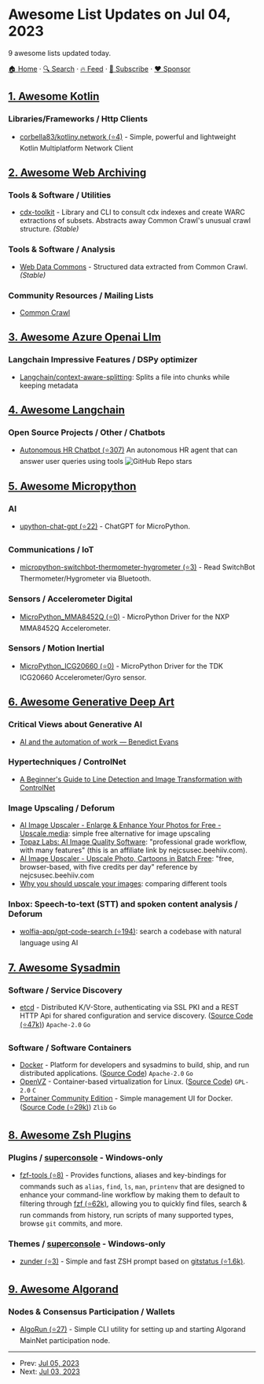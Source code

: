 # Awesome List Updates on Jul 04, 2023

9 awesome lists updated today.

[🏠 Home](/README.md) · [🔍 Search](https://www.trackawesomelist.com/search/) · [🔥 Feed](https://www.trackawesomelist.com/rss.xml) · [📮 Subscribe](https://trackawesomelist.us17.list-manage.com/subscribe?u=d2f0117aa829c83a63ec63c2f&id=36a103854c) · [❤️  Sponsor](https://github.com/sponsors/theowenyoung)



## [1. Awesome Kotlin](/content/KotlinBy/awesome-kotlin/README.md)

### Libraries/Frameworks / Http Clients

*   [corbella83/kotliny.network (⭐4)](https://github.com/corbella83/kotliny.network) - Simple, powerful and lightweight Kotlin Multiplatform Network Client

## [2. Awesome Web Archiving](/content/iipc/awesome-web-archiving/README.md)

### Tools & Software / Utilities

*   [cdx-toolkit](https://pypi.org/project/cdx-toolkit/) - Library and CLI to consult cdx indexes and create WARC extractions of subsets. Abstracts away Common Crawl's unusual crawl structure. *(Stable)*

### Tools & Software / Analysis

*   [Web Data Commons](http://webdatacommons.org/) - Structured data extracted from Common Crawl. *(Stable)*

### Community Resources / Mailing Lists

*   [Common Crawl](https://groups.google.com/g/common-crawl)

## [3. Awesome Azure Openai Llm](/content/kimtth/awesome-azure-openai-llm/README.md)

### **Langchain Impressive Features** / DSPy optimizer

*   [Langchain/context-aware-splitting](https://python.langchain.com/docs/use_cases/question_answering/document-context-aware-QA): Splits a file into chunks while keeping metadata

## [4. Awesome Langchain](/content/kyrolabs/awesome-langchain/README.md)

### Open Source Projects / Other / Chatbots

*   [Autonomous HR Chatbot (⭐307)](https://github.com/stepanogil/autonomous-hr-chatbot) An autonomous HR agent that can answer user queries using tools ![GitHub Repo stars](https://img.shields.io/github/stars/stepanogil/autonomous-hr-chatbot?style=social)

## [5. Awesome Micropython](/content/mcauser/awesome-micropython/README.md)

### AI

*   [upython-chat-gpt (⭐22)](https://github.com/karlsoderby/upython-chat-gpt) - ChatGPT for MicroPython.

### Communications / IoT

*   [micropython-switchbot-thermometer-hygrometer (⭐3)](https://github.com/hilch/micropython-switchbot-thermometer-hygrometer) - Read SwitchBot Thermometer/Hygrometer via Bluetooth.

### Sensors / Accelerometer Digital

*   [MicroPython\_MMA8452Q (⭐0)](https://github.com/jposada202020/MicroPython_MMA8452Q) - MicroPython Driver for the NXP MMA8452Q Accelerometer.

### Sensors / Motion Inertial

*   [MicroPython\_ICG20660 (⭐0)](https://github.com/jposada202020/MicroPython_ICG20660) - MicroPython Driver for the TDK ICG20660 Accelerometer/Gyro sensor.

## [6. Awesome Generative Deep Art](/content/filipecalegario/awesome-generative-deep-art/README.md)

### Critical Views about Generative AI

*   [AI and the automation of work — Benedict Evans](https://www.ben-evans.com/benedictevans/2023/7/2/working-with-ai)

### Hypertechniques / ControlNet

*   [A Beginner's Guide to Line Detection and Image Transformation with ControlNet](https://notes.aimodels.fyi/a-dive-into-line-detection-image-transformation-and-much-more-with/)

### Image Upscaling / Deforum

*   [AI Image Upscaler - Enlarge & Enhance Your Photos for Free - Upscale.media](https://www.upscale.media/): simple free alternative for image upscaling
*   [Topaz Labs: AI Image Quality Software](\[https://www.topazlabs.com/]\(https://flight.beehiiv.net/v2/clicks/eyJhbGciOiJIUzI1NiIsInR5cCI6IkpXVCJ9.eyJ1cmwiOiJodHRwczovL3RvcGF6bGFicy5jb20vcmVmLzIwODIvP3V0bV9zb3VyY2U9bmVqY3N1c2VjLmJlZWhpaXYuY29tJnV0bV9tZWRpdW09cmVmZXJyYWwmdXRtX2NhbXBhaWduPXdoeS15b3Utc2hvdWxkLXVwc2NhbGUteW91ci1pbWFnZXMiLCJwb3N0X2lkIjoiZWI2OWY3OTItMTNmZC00ZmViLWFjZTYtYWQ5M2YyM2Y2ZDRmIiwicHVibGljYXRpb25faWQiOiI2NDU2OWQyOC1jYzhjLTQ1N2YtOGZlNy03Y2JiYjdiOWExZWEiLCJ2aXNpdF90b2tlbiI6ImE3YjE1NzNmLTljNzMtNDFlNy1hNzUyLWQ3ODQ2NWQ3ZWQ4OCIsImlhdCI6MTY4ODM5Nzg2NS44NzksImlzcyI6Im9yY2hpZCJ9.oISexuNHzvMdv2CGWolS6doN8qRFGTjuICBq8z908Yc\)): "professional grade workflow, with many features" (this is an affiliate link by nejcsusec.beehiiv.com).
*   [AI Image Upscaler - Upscale Photo, Cartoons in Batch Free](https://www.imgupscaler.com/): "free, browser-based, with five credits per day" reference by nejcsusec.beehiiv.com
*   [Why you should upscale your images](https://nejcsusec.beehiiv.com/p/upscale-images): comparing different tools

### Inbox: Speech-to-text (STT) and spoken content analysis / Deforum

*   [wolfia-app/gpt-code-search (⭐194)](https://github.com/wolfia-app/gpt-code-search/): search a codebase with natural language using AI

## [7. Awesome Sysadmin](/content/awesome-foss/awesome-sysadmin/README.md)

### Software / Service Discovery

*   [etcd](https://etcd.io/) - Distributed K/V-Store, authenticating via SSL PKI and a REST HTTP Api for shared configuration and service discovery. ([Source Code (⭐47k)](https://github.com/coreos/etcd)) `Apache-2.0` `Go`

### Software / Software Containers

*   [Docker](https://www.docker.com/) - Platform for developers and sysadmins to build, ship, and run distributed applications. ([Source Code](https://www.docker.com/community/open-source/)) `Apache-2.0` `Go`
*   [OpenVZ](https://openvz.org) - Container-based virtualization for Linux. ([Source Code](https://src.openvz.org/projects/OVZ)) `GPL-2.0` `C`
*   [Portainer Community Edition](https://www.portainer.io/) - Simple management UI for Docker. ([Source Code (⭐29k)](https://github.com/portainer/portainer)) `Zlib` `Go`

## [8. Awesome Zsh Plugins](/content/unixorn/awesome-zsh-plugins/README.md)

### Plugins / [superconsole](https://github.com/alexchmykhalo/superconsole) - Windows-only

*   [fzf-tools (⭐8)](https://github.com/happycod3r/fzf-tools) - Provides functions, aliases and key-bindings for commands such as `alias`, `find`, `ls`, `man`, `printenv` that are designed to enhance your command-line workflow by making them to default to filtering through [fzf (⭐62k)](https://github.com/junegunn/fzf), allowing you to quickly find files, search & run commands from history, run scripts of many supported types, browse `git` commits, and more.

### Themes / [superconsole](https://github.com/alexchmykhalo/superconsole) - Windows-only

*   [zunder (⭐3)](https://github.com/Warbacon/zunder-prompt) - Simple and fast ZSH prompt based on [gitstatus (⭐1.6k)](https://github.com/romkatv/gitstatus).

## [9. Awesome Algorand](/content/aorumbayev/awesome-algorand/README.md)

### Nodes & Consensus Participation / Wallets

*   [AlgoRun (⭐27)](https://github.com/algorandfoundation/algorun) - Simple CLI utility for setting up and starting Algorand MainNet participation node.

---

- Prev: [Jul 05, 2023](/content/2023/07/05/README.md)
- Next: [Jul 03, 2023](/content/2023/07/03/README.md)
